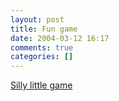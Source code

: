 ```yaml
---
layout: post
title: Fun game
date: 2004-03-12 16:17
comments: true
categories: []
---
```

<a href="http://www.mtbireland.com/dodge.html">Silly little game</a>
